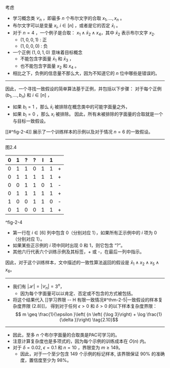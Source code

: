 
考虑
- 学习概念类 ${\mathcal{C}}_{n}$ ，即最多 $n$ 个布尔文字的合取 ${x}_{1},\ldots ,{x}_{n}$ 。
- 布尔文字可以是变量 ${x}_{i}$, $i \in \left\lbrack n\right\rbrack$ ，或者是它的否定 ${\bar{x}}_{i}$ 。
- 对于 $n = 4$ ，一个例子是合取： ${x}_{1} \land {\bar{x}}_{2} \land {x}_{4}$，其中 ${\bar{x}}_{2}$ 表示布尔文字 ${x}_{2}$. 
	- $\left( {1,0,0,1}\right)$ : 正
	- $\left( {1,0,0,0}\right)$ : 负
- 一个正例 $\left( {1,0,1,0}\right)$ 意味着目标概念
	- 不能包含字面量 ${\bar{x}}_{1}$ 和 ${\bar{x}}_{3}$ ，
	- 也不能包含字面量 ${x}_{2}$ 和 ${x}_{4}$ 。
- 相比之下，负例的信息量不那么大，因为不知道它的 $n$ 位中哪些是错误的。
---
因此，一个寻找一致假设的简单算法基于正例，并包括以下步骤：
对于每个正例 $\left( {{b}_{1},\ldots ,{b}_{n}}\right)$ 和 $i \in \left\lbrack n\right\rbrack$ ，
- 如果 ${b}_{i} = 1$ ，那么 ${\bar{x}}_{i}$ 被排除在概念类中的可能字面量之外，
- 如果 ${b}_{i} = 0$ ，那么 ${x}_{i}$ 被排除。
因此，所有未被排除的字面量的合取就是一个与目标一致假设。

[[#^fig-2-4]] 展示了一个训练样本的示例以及对于情况 $n = 6$ 的一致假设。

---

图2.4 

| 0 | 1 | ? | ? | I | 1 |   |
|---|---|---|---|---|---|---|
| 0 | 1 | 1 | 0 | 1 | 1 | + |
| 0 | 1 | 1 | 1 | 1 | 1 | + |
| 0 | 0 | 1 | 1 | 0 | 1 | - |
| 0 | 1 | 1 | 1 | 1 | 1 | + |
| 1 | 0 | 0 | 1 | 1 | 0 | - |
| 0 | 1 | 0 | 0 | 1 | 1 | + |

^fig-2-4

- 第一行在 $i \in \left\lbrack 6\right\rbrack$ 列中包含 0（分别对应 1），如果所有正示例中的 $i$ 项为 0（分别对应 1）。
- 如果某些正示例的 $i$ 项中同时出现 0 和 1，则它包含 “?”。
- 其他六行代表六个训练示例及其标签，+ 或 -，在最后一列中指示。

因此，对于这个训练样本，文中描述的一致性算法返回的假设是 ${\bar{x}}_{1} \land {x}_{2} \land {x}_{5} \land {x}_{6}$。

---

- 我们有 $\left| \mathcal{H}\right| = \left| {\mathcal{C}}_{n}\right| = {3}^{n}$，
	- 因为每个字面量可以以肯定、否定或不包含的方式被包括。
- 将这个结果代入 [[学习界限 -- H 有限一致情况#^thm-2-5|一致假设的样本复杂度界限 (2.8)]]， 得到对于任何 $\epsilon > 0$ 和 $\delta > 0$ 的以下样本复杂度界限：
$$
m \geq \frac{1}{\epsilon }\left( {n \left( {\log 3}\right) + \log \frac{1}{\delta }}\right) \tag{2.10}$$

---

- 因此，至多 $n$ 个布尔字面量的合取类是PAC可学习的。
- 注意计算复杂度也是多项式的，因为每个示例的训练成本在 $O\left( n\right)$ 内。
- 对于 $\delta = {0.02}$, $\epsilon = {0.1}$ 和 $n = {10}$ ，界限变为 $m \geq {149}$。
	- 因此，对于一个至少包含 149 个示例的标记样本, 该界限保证 ${90}\%$ 的准确度，置信度至少为 ${98}\%$。


